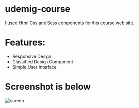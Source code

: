 # udemig-course

I used Html Css and Scss components for this course web site.

# Features:
- Responsive Design
- Classified Design Component 
- Simple User Interface 

# Screenshot is below

![screen](https://github.com/user-attachments/assets/da5f5abb-ceea-4350-874c-b500cacfb1d0)
